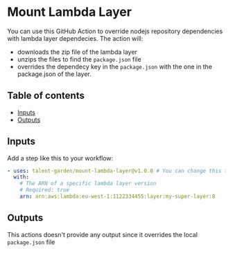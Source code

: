 # Mount Lambda Layer

You can use this GitHub Action to override nodejs repository dependencies with lambda layer dependecies. 
The action will:
- downloads the zip file of the lambda layer
- unzips the files to find the `package.json` file
- overrides the dependecy key in the `package.json` with the one in the package.json of the layer.

## Table of contents

- [Inputs](#inputs)
- [Outputs](#outputs)

## Inputs

Add a step like this to your workflow:

```yaml
- uses: talent-garden/mount-lambda-layer@v1.0.0 # You can change this to use a specific version.
  with:
    # The ARN of a specific lambda layer version
    # Required: true
    arn: arn:aws:lambda:eu-west-1:1122334455:layer:my-super-layer:8
```

## Outputs

This actions doesn't provide any output since it overrides the local `package.json` file

